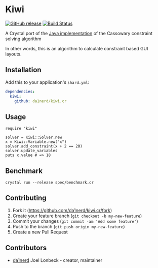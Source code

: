 # Kiwi
[![GitHub release](https://img.shields.io/github/release/da1nerd/kiwi.cr.svg)](https://github.com/da1nerd/kiwi.cr/releases)
[![Build Status](https://travis-ci.org/da1nerd/kiwi.cr.svg?branch=master)](https://travis-ci.org/da1nerd/kiwi.cr)

A Crystal port of the [Java implementation](https://github.com/alexbirkett/kiwi-java) of the Cassowary constraint solving algorithm

In other words, this is an algorithm to calculate constraint based GUI layouts.

## Installation

Add this to your application's `shard.yml`:

```yaml
dependencies:
  kiwi:
    github: da1nerd/kiwi.cr
```

## Usage

```crystal
require "kiwi"

solver = Kiwi::Solver.new
x = Kiwi::Variable.new("x")
solver.add_constraint(x + 2 == 20)
solver.update_variables
puts x.value # => 18
```

## Benchmark

```crystal
crystal run --release spec/benchmark.cr
```

## Contributing

1. Fork it (<https://github.com/da1nerd/kiwi.cr/fork>)
2. Create your feature branch (`git checkout -b my-new-feature`)
3. Commit your changes (`git commit -am 'Add some feature'`)
4. Push to the branch (`git push origin my-new-feature`)
5. Create a new Pull Request

## Contributors

- [da1nerd](https://github.com/da1nerd) Joel Lonbeck - creator, maintainer